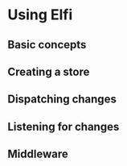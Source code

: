 # Using Elfi

## Basic concepts

## Creating a store

## Dispatching changes

## Listening for changes

## Middleware
